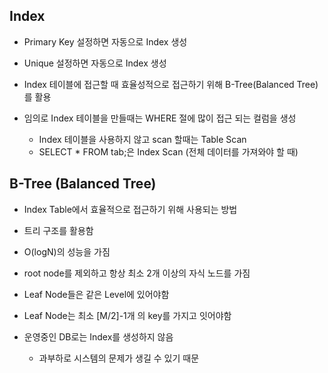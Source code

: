 ## Index

- Primary Key 설정하면 자동으로 Index 생성
- Unique 설정하면 자동으로 Index 생성
- Index 테이블에 접근할 때 효율성적으로 접근하기 위해 B-Tree(Balanced Tree)를 활용

- 임의로 Index 테이블을 만들때는 WHERE 절에 많이 접근 되는 컬럼을 생성
  - Index 테이블을 사용하지 않고 scan 할때는 Table Scan
  - SELECT * FROM tab;은 Index Scan (전체 데이터를 가져와야 할 때)

## B-Tree (Balanced Tree)

- Index Table에서 효율적으로 접근하기 위해 사용되는 방법

- 트리 구조를 활용함

- O(logN)의 성능을 가짐

- root node를 제외하고 항상 최소 2개 이상의 자식 노드를 가짐

- Leaf Node들은 같은 Level에 있어야함

- Leaf Node는 최소 [M/2]-1개 의 key를 가지고 잇어야함

  

- 운영중인 DB로는 Index를 생성하지 않음

  - 과부하로 시스템의 문제가 생길 수 있기 때문
